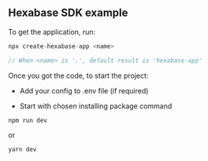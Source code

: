 ## Hexabase SDK example

To get the application, run:

```ts
npx create-hexabase-app <name>

// When <name> is '.', default result is 'hexabase-app'
```


Once you got the code, to start the project:

-   Add your config to .env file (if required)

-   Start with chosen installing package command

```ts
npm run dev
```

or

```ts
yarn dev
```
